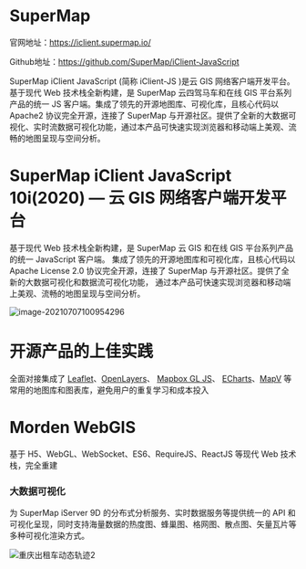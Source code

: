 # SuperMap

官网地址：https://iclient.supermap.io/

Github地址：https://github.com/SuperMap/iClient-JavaScript



SuperMap iClient JavaScript (简称 iClient-JS )是云 GIS 网络客户端开发平台。基于现代 Web  技术栈全新构建，是 SuperMap 云四驾马车和在线 GIS 平台系列产品的统一 JS 客户端。集成了领先的开源地图库、可视化库，且核心代码以 Apache2 协议完全开源，连接了 SuperMap  与开源社区。提供了全新的大数据可视化、实时流数据可视化功能，通过本产品可快速实现浏览器和移动端上美观、流畅的地图呈现与空间分析。



# SuperMap iClient JavaScript 10i(2020) — 云 GIS 网络客户端开发平台

基于现代 Web 技术栈全新构建，是 SuperMap 云 GIS 和在线 GIS 平台系列产品的统一 JavaScript 客户端。
集成了领先的开源地图库和可视化库，且核心代码以 Apache License 2.0 协议完全开源，连接了 SuperMap 与开源社区。提供了全新的大数据可视化和数据流可视化功能，
通过本产品可快速实现浏览器和移动端上美观、流畅的地图呈现与空间分析。

![image-20210707100954296](https://gitee.com/AiShiYuShiJiePingXing/img/raw/master/img/image-20210707100954296.png)



# 开源产品的上佳实践

全面对接集成了 [Leaflet](http://leafletjs.com/)、[OpenLayers](https://openlayers.org/)、 [Mapbox GL JS](https://www.mapbox.com/mapbox-gl-js/api/)、 [ECharts](http://echarts.baidu.com/)、[MapV](http://mapv.baidu.com/) 等常用的地图库和图表库，避免用户的重复学习和成本投入

# Morden WebGIS

基于 H5、WebGL、WebSocket、ES6、RequireJS、ReactJS 等现代 Web 技术栈，完全重建

### 大数据可视化

为 SuperMap iServer 9D 的分布式分析服务、实时数据服务等提供统一的 API 和可视化呈现，同时支持海量数据的热度图、蜂巢图、格网图、散点图、矢量瓦片等多种可视化渲染方式。

![重庆出租车动态轨迹2](https://www.supermap.com/pic/anlipic/201792216937199.gif)